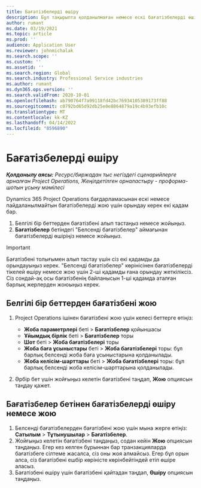 ```yaml
---
title: Бағатізбелерді өшіру
description: Бұл тақырыпта қолданылмаған немесе ескі бағатізбелерді өшіру немесе жою туралы түсіндіріледі.
author: rumant
ms.date: 03/19/2021
ms.topic: article
ms.prod: ''
audience: Application User
ms.reviewer: johnmichalak
ms.search.scope: ''
ms.custom: ''
ms.assetid: ''
ms.search.region: Global
ms.search.industry: Professional Service industries
ms.author: rumant
ms.dyn365.ops.version: ''
ms.search.validFrom: 2020-10-01
ms.openlocfilehash: ab790764f7a99118fd42bc76934105389173ff88
ms.sourcegitcommit: c0792bd65d92db25e0e8864879a19c4b93efb10c
ms.translationtype: MT
ms.contentlocale: kk-KZ
ms.lasthandoff: 04/14/2022
ms.locfileid: "8596890"
---
```

# <a name="deactivate-price-lists"></a>Бағатізбелерді өшіру 

_**Қолданылу аясы:** Ресурс/биржадан тыс негіздегі сценарийлерге арналған Project Operations, Жеңілдетілген орналастыру - проформа-шотын ұсыну мәмілесі_

Dynamics 365 Project Operations бағдарламасынан ескі немесе пайдаланылмайтын бағатізбелерді жою үшін орындау керек екі қадам бар. 

1. Белгілі бір беттерден бағатізбені алып тастаңыз немесе жойыңыз.
2. **Бағатізбелер** бетіндегі "Белсенді бағатізбелер" аймағынан бағатізбелерді өшіріңіз немесе жойыңыз.

>[!IMPORTANT]
> Бағатізбені толығымен алып тастау үшін сіз екі қадамды да орындауыңыз керек. "Белсенді бағатізбелер" көрінісінен бағатізбелерді тікелей өшіру немесе жою үшін 2-ші қадамды ғана орындау жеткіліксіз. Сіз сондай-ақ осы бағатізбенің байланысын 1-ші қадамда аталған барлық жерлерден жоюыңыз керек.

## <a name="delete-the-price-list-from-specific-pages"></a>Белгілі бір беттерден бағатізбені жою
1. Project Operations ішінен бағатізбені жою үшін келесі беттерге өтіңіз:  

      - **Жоба параметрлері** беті > **Бағатізбелер** қойыншасы
      - **Ұйымдық бірлік** беті > **Бағатізбелер** торы
      - **Шот** беті > **Жоба бағатізбелері** торы
      - **Жоба баға ұсыныстары** беті > **Жоба бағатізбелері** торы: бұл барлық белсенді жоба баға ұсыныстарына қолданылады.
      - **Жоба келісім-шарттары** беті > **Жоба бағатізбелері** торы: бұл барлық белсенді жоба келісім-шарттарына қолданылады.

 2. Әрбір бет үшін жойғыңыз келетін бағатізбені таңдап, **Жою** опциясын таңдау қажет. 
 
## <a name="delete-or-deactivate-the-price-list-from-the-price-lists-page"></a>Бағатізбелер бетінен бағатізбелерді өшіру немесе жою
 
1. Белсенді бағатізбелерден бағатізбені жою үшін мына жерге өтіңіз: **Сатылым** > **Тұтынушылар** > **Бағатізбелер**. 
2. Жойғыңыз келетін бағатізбені таңдаңыз, содан кейін **Жою** опциясын таңдаңыз. Егер кез келген бұрыннан бар транзакцияларда бағатізбеге сілтеме жасалса, сіз оны жоя алмайсыз. Егер бұл орын алса, сіз бағатізбені ешбір көріністе көрінбейтіндей етіп өшіре аласыз. 
3. Бағатізбені өшіру үшін бағатізбені қайтадан таңдап, **Өшіру** опциясын таңдаңыз.   
